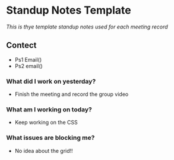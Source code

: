 # Standup Notes Template

*This is thye template standup notes used for each meeting record* 

## Contect
- Ps1 Email()
- Ps2 email()


### What did I work on yesterday?
- Finish the meeting and record the group video

### What am I working on today?
- Keep working on the CSS

### What issues are blocking me?
- No idea about the grid!!

